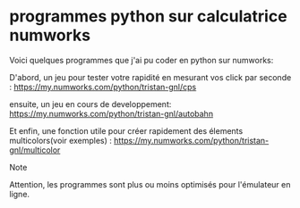 # programmes python sur calculatrice numworks

Voici quelques programmes que j'ai pu coder en python sur numworks:

D'abord, un jeu pour tester votre rapidité en mesurant vos click par seconde : 
https://my.numworks.com/python/tristan-gnl/cps 

ensuite, un jeu en cours de developpement:
https://my.numworks.com/python/tristan-gnl/autobahn 

Et enfin, une fonction utile pour créer rapidement des élements multicolors(voir exemples) :
https://my.numworks.com/python/tristan-gnl/multicolor

>[!NOTE]
>Attention, les programmes sont plus ou moins optimisés pour l'émulateur en ligne.
